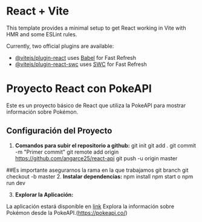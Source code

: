 # React + Vite

This template provides a minimal setup to get React working in Vite with HMR and some ESLint rules.

Currently, two official plugins are available:

- [@vitejs/plugin-react](https://github.com/vitejs/vite-plugin-react/blob/main/packages/plugin-react/README.md) uses [Babel](https://babeljs.io/) for Fast Refresh
- [@vitejs/plugin-react-swc](https://github.com/vitejs/vite-plugin-react-swc) uses [SWC](https://swc.rs/) for Fast Refresh
# Proyecto React con PokeAPI

Este es un proyecto básico de React que utiliza la PokeAPI para mostrar información sobre Pokémon.

## Configuración del Proyecto

1. **Comandos para subir el repositorio a github:**
git init
git add .
git commit -m "Primer commit"
git remote add origin https://github.com/angarce25/react-api
git push -u origin master

##Es importante asegurarnos la rama en la que trabajamos
git branch <verifica la rama en la que trabajamos>
git checkout -b master <si quieres crear otra rama puedes hacerla con este comando>
2. **Instalar dependencias:**
npm install
npm start o npm run dev

3. **Explorar la Aplicación:**

La aplicación estará disponible en <a href="http://localhost:3000">link</a>
Explora la información sobre Pokémon desde la PokeAPI.(https://pokeapi.co/) 




